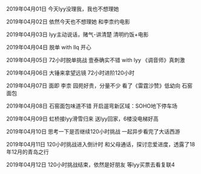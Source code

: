 2019年04月01日
今天lyy没理我，我也不想理她

2019年04月02日
依然今天也不想理她
和李柰约电影

2019年04月03日
lyy主动说话，赌气-讲清楚
清明约饭+电影

2019年04月04日
脱单 with llq 开心

2019年04月05日
72小时脱单挑战
壹泰确实不错 with lyy
《调音师》真刺激

2019年04月06日
大锤来拿望远镜
72小时进阶120小时

2019年04月07日
面即 李柰
园苑好贵，分量不少
看了《雷霆沙赞》低幼向
石窑面包

2019年04月08日
石窑面包味道不错
开启遛弯新区域：SOHO地下停车场

2019年04月09日
虹桥接lyy滑雪归来
送lyy回家，6楼没电梯好高

2019年04月10日
思考一下是否继续120小时挑战
一起异步看完了大话西游

2019年04月11日
120小时挑战进入倒计时
和父母通话，探讨恋爱进度，透露了18年12月的青岛之行

2019年04月12日
120小时挑战结束，依然是好朋友
等lyy买票去看复联4